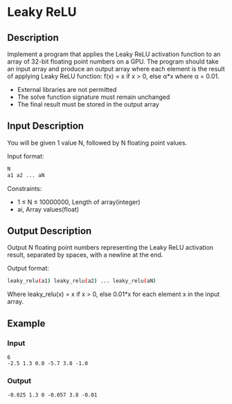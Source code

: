 # Leaky ReLU 

## Description
Implement a program that applies the Leaky ReLU activation function to an array of 32-bit floating point numbers on a GPU. The program should take an input array and produce an output array where each element is the result of applying Leaky ReLU function: f(x) = x if x > 0, else α*x where α = 0.01.

- External libraries are not permitted
- The solve function signature must remain unchanged
- The final result must be stored in the output array

## Input Description
You will be given 1 value N, followed by N floating point values.

Input format:
```bash
N
a1 a2 ... aN
```

Constraints:
- 1 ≤ N ≤ 10000000, Length of array(integer)
- ai, Array values(float)

## Output Description
Output N floating point numbers representing the Leaky ReLU activation result, separated by spaces, with a newline at the end.

Output format:
```bash
leaky_relu(a1) leaky_relu(a2) ... leaky_relu(aN)
```

Where leaky_relu(x) = x if x > 0, else 0.01*x for each element x in the input array.

## Example

### Input
```
6
-2.5 1.3 0.0 -5.7 3.8 -1.0
```

### Output
```
-0.025 1.3 0 -0.057 3.8 -0.01
```